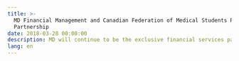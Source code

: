 ```yaml
---
title: >-
  MD Financial Management and Canadian Federation of Medical Students Renew
  Partnership
date: 2018-03-28 00:00:00
description: MD will continue to be the exclusive financial services partner for the CFMS
lang: en
---
```



